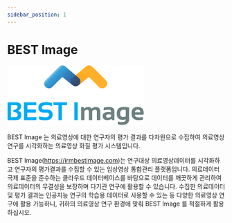 ```yaml
---
sidebar_position: 1
---
```


# BEST Image


![](best.png)


BEST Image 는 의료영상에 대한 연구자의 평가 결과를 다차원으로 수집하여 의료영상 연구를 시각화하는 의료영상 화질 평가 시스템입니다.

BEST Image(https://irmbestimage.com)는 연구대상 의료영상데이터를 시각화하고 연구자의 평가결과를 수집할 수 있는 임상영상 통합관리 플랫폼입니다. 의료데이터 국제 표준을 준수하는 클라우드 데이터베이스를 바탕으로 데이터를 깨끗하게 관리하여 의료데이터의 무결성을 보장하며 다기관 연구에 활용할 수 있습니다. 수집한 의료데이터 및 평가 결과는 인공지능 연구의 학습용 데이터로 사용할 수 있는 등 다양한 의료영상 연구에 활용 가능하니, 귀하의 의료영상 연구 환경에 맞춰 BEST Image 를 적절하게 활용하십시오.